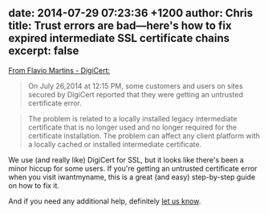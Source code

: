 date: 2014-07-29 07:23:36 +1200
author: Chris
title: Trust errors are bad—here's how to fix expired intermediate SSL certificate chains
excerpt: false
----

[From Flavio Martins - DigiCert:](https://blog.digicert.com/expired-intermediate-certificate/)

> On July 26,2014 at 12:15 PM, some customers and users on sites secured by DigiCert reported that they were getting an untrusted certificate error.

> The problem is related to a locally installed legacy intermediate certificate that is no longer used and no longer required for the certificate installation. The problem can affect any client platform with a locally cached or installed intermediate certificate.

We use (and really like) DigiCert for SSL, but it looks like there's been a minor hiccup for some users. If you're getting an untrusted certificate error when you visit iwantmyname, this is a great (and easy) step-by-step guide on how to fix it.

And if you need any additional help, definitely [let us know](https://iwantmyname.com/support). 